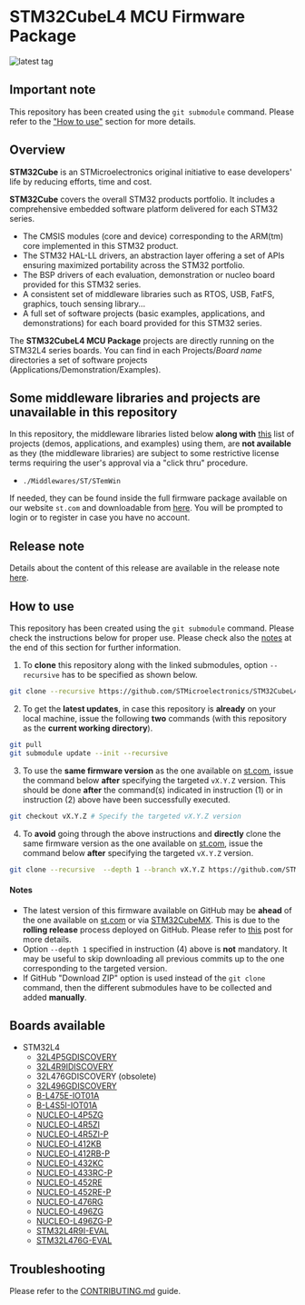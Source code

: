 # STM32CubeL4 MCU Firmware Package

![latest tag](https://img.shields.io/github/v/tag/STMicroelectronics/STM32CubeL4.svg?color=brightgreen)

## Important note

This repository has been created using the `git submodule` command. Please refer to the ["How to use"](README.md#how-to-use) section for more details.

## Overview

**STM32Cube** is an STMicroelectronics original initiative to ease developers' life by reducing efforts, time and cost.

**STM32Cube** covers the overall STM32 products portfolio. It includes a comprehensive embedded software platform delivered for each STM32 series.
   * The CMSIS modules (core and device) corresponding to the ARM(tm) core implemented in this STM32 product.
   * The STM32 HAL-LL drivers, an abstraction layer offering a set of APIs ensuring maximized portability across the STM32 portfolio.
   * The BSP drivers of each evaluation, demonstration or nucleo board provided for this STM32 series.
   * A consistent set of middleware libraries such as RTOS, USB, FatFS, graphics, touch sensing library...
   * A full set of software projects (basic examples, applications, and demonstrations) for each board provided for this STM32 series.

The **STM32CubeL4 MCU Package** projects are directly running on the STM32L4 series boards. You can find in each Projects/*Board name* directories a set of software projects (Applications/Demonstration/Examples).

## Some middleware libraries and projects are unavailable in this repository

In this repository, the middleware libraries listed below **along with** [this](Projects/README.md#list-of-unavailable-projects) list of projects (demos, applications, and examples) using them, are **not available** as they (the middleware libraries) are subject to some restrictive license terms requiring the user's approval via a "click thru" procedure.
* `./Middlewares/ST/STemWin`

If needed, they can be found inside the full firmware package available on our website `st.com` and downloadable from [here](https://www.st.com/content/st_com/en/products/embedded-software/mcu-mpu-embedded-software/stm32-embedded-software/stm32cube-mcu-mpu-packages/stm32cubel4.html#get-software). You will be prompted to login or to register in case you have no account.

## Release note

Details about the content of this release are available in the release note [here](https://htmlpreview.github.io/?https://github.com/STMicroelectronics/STM32CubeL4/blob/master/Release_Notes.html).

## How to use

This repository has been created using the `git submodule` command. Please check the instructions below for proper use. Please check also the [notes](README.md#notes) at the end of this section for further information.

1. To **clone** this repository along with the linked submodules, option `--recursive` has to be specified as shown below.

```bash
git clone --recursive https://github.com/STMicroelectronics/STM32CubeL4.git
```

2. To get the **latest updates**, in case this repository is **already** on your local machine, issue the following **two** commands (with this repository as the **current working directory**).

```bash
git pull
git submodule update --init --recursive
```

3. To use the **same firmware version** as the one available on [st.com](https://www.st.com/en/microcontrollers-microprocessors/stm32-32-bit-arm-cortex-mcus.html), issue the command below **after** specifying the targeted `vX.Y.Z` version. This should be done **after** the command(s) indicated in instruction (1) or in instruction (2) above have been successfully executed.

```bash
git checkout vX.Y.Z # Specify the targeted vX.Y.Z version
```

4. To **avoid** going through the above instructions and **directly** clone the same firmware version as the one available on [st.com](https://www.st.com/en/microcontrollers-microprocessors/stm32-32-bit-arm-cortex-mcus.html), issue the command below **after** specifying the targeted `vX.Y.Z` version.

```bash
git clone --recursive  --depth 1 --branch vX.Y.Z https://github.com/STMicroelectronics/STM32CubeL4.git
```

#### Notes

* The latest version of this firmware available on GitHub may be **ahead** of the one available on [st.com](https://www.st.com/en/microcontrollers-microprocessors/stm32-32-bit-arm-cortex-mcus.html) or via [STM32CubeMX](https://www.st.com/en/development-tools/stm32cubemx.html). This is due to the **rolling release** process deployed on GitHub. Please refer to [this](https://github.com/STMicroelectronics/STM32Cube_MCU_Overall_Offer/discussions/21) post for more details.
* Option `--depth 1` specified in instruction (4) above is **not** mandatory. It may be useful to skip downloading all previous commits up to the one corresponding to the targeted version.
* If GitHub "Download ZIP" option is used instead of the `git clone` command, then the different submodules have to be collected and added **manually**.

## Boards available

  * STM32L4
    * [32L4P5GDISCOVERY](https://www.st.com/en/evaluation-tools/stm32l4p5g-dk.html)
    * [32L4R9IDISCOVERY](https://www.st.com/en/evaluation-tools/32l4r9idiscovery.html)
    * 32L476GDISCOVERY (obsolete)
    * [32L496GDISCOVERY](https://www.st.com/en/evaluation-tools/32l496gdiscovery.html)
    * [B-L475E-IOT01A](https://www.st.com/en/evaluation-tools/b-l475e-iot01a.html)
    * [B-L4S5I-IOT01A](https://www.st.com/en/evaluation-tools/b-l4s5i-iot01a.html)
    * [NUCLEO-L4P5ZG](https://www.st.com/en/evaluation-tools/nucleo-l4p5zg.html)
    * [NUCLEO-L4R5ZI](https://www.st.com/en/evaluation-tools/nucleo-l4r5zi.html)
    * [NUCLEO-L4R5ZI-P](https://www.st.com/en/evaluation-tools/nucleo-l4r5zi-p.html)
    * [NUCLEO-L412KB](https://www.st.com/en/evaluation-tools/nucleo-l412kb.html)
    * [NUCLEO-L412RB-P](https://www.st.com/en/evaluation-tools/nucleo-l412rb-p.html)
    * [NUCLEO-L432KC](https://www.st.com/en/evaluation-tools/nucleo-l432kc.html)
    * [NUCLEO-L433RC-P](https://www.st.com/en/evaluation-tools/nucleo-l433rc-p.html)
    * [NUCLEO-L452RE](https://www.st.com/en/evaluation-tools/nucleo-l452re.html)
    * [NUCLEO-L452RE-P](https://www.st.com/en/evaluation-tools/nucleo-l452re-p.html)
    * [NUCLEO-L476RG](https://www.st.com/en/evaluation-tools/nucleo-l476rg.html)
    * [NUCLEO-L496ZG](https://www.st.com/en/evaluation-tools/nucleo-l496zg.html)
    * [NUCLEO-L496ZG-P](https://www.st.com/en/evaluation-tools/nucleo-l496zg-p.html)
    * [STM32L4R9I-EVAL](https://www.st.com/en/evaluation-tools/stm32l4r9i-eval.html)
    * [STM32L476G-EVAL](https://www.st.com/en/evaluation-tools/stm32l476g-eval.html)

## Troubleshooting

Please refer to the [CONTRIBUTING.md](CONTRIBUTING.md) guide.